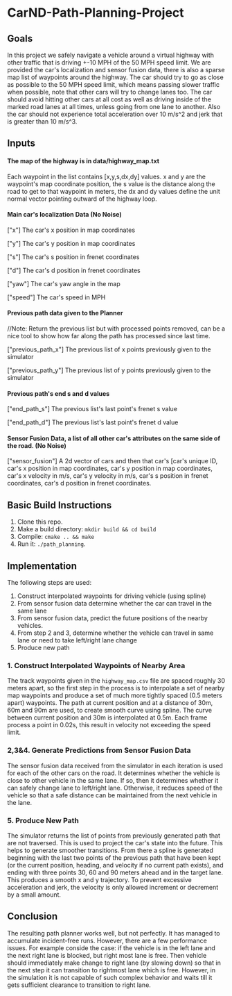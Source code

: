 # CarND-Path-Planning-Project

## Goals
In this project we safely navigate a vehicle around a virtual highway with other traffic that is driving +-10 MPH of the 50 MPH speed limit. We are provided the car's localization and sensor fusion data, there is also a sparse map list of waypoints around the highway. The car should try to go as close as possible to the 50 MPH speed limit, which means passing slower traffic when possible, note that other cars will try to change lanes too. The car should avoid hitting other cars at all cost as well as driving inside of the marked road lanes at all times, unless going from one lane to another. Also the car should not experience total acceleration over 10 m/s^2 and jerk that is greater than 10 m/s^3.

## Inputs
#### The map of the highway is in data/highway_map.txt
Each waypoint in the list contains  [x,y,s,dx,dy] values. x and y are the waypoint's map coordinate position, the s value is the distance along the road to get to that waypoint in meters, the dx and dy values define the unit normal vector pointing outward of the highway loop.

#### Main car's localization Data (No Noise)

["x"] The car's x position in map coordinates

["y"] The car's y position in map coordinates

["s"] The car's s position in frenet coordinates

["d"] The car's d position in frenet coordinates

["yaw"] The car's yaw angle in the map

["speed"] The car's speed in MPH

#### Previous path data given to the Planner

//Note: Return the previous list but with processed points removed, can be a nice tool to show how far along
the path has processed since last time. 

["previous_path_x"] The previous list of x points previously given to the simulator

["previous_path_y"] The previous list of y points previously given to the simulator

#### Previous path's end s and d values 

["end_path_s"] The previous list's last point's frenet s value

["end_path_d"] The previous list's last point's frenet d value

#### Sensor Fusion Data, a list of all other car's attributes on the same side of the road. (No Noise)

["sensor_fusion"] A 2d vector of cars and then that car's [car's unique ID, car's x position in map coordinates, car's y position in map coordinates, car's x velocity in m/s, car's y velocity in m/s, car's s position in frenet coordinates, car's d position in frenet coordinates. 

## Basic Build Instructions

1. Clone this repo.
2. Make a build directory: `mkdir build && cd build`
3. Compile: `cmake .. && make`
4. Run it: `./path_planning`.


## Implementation
The following steps are used:
1. Construct interpolated waypoints for driving vehicle (using spline)
2. From sensor fusion data determine whether the car can travel in the same lane
3. From sensor fusion data, predict the future positions of the nearby vehicles.
4. From step 2 and 3, determine whether the vehicle can travel in same lane or need to take left/right lane change
5. Produce new path

### 1. Construct Interpolated Waypoints of Nearby Area 

The track waypoints given in the `highway_map.csv` file are spaced roughly 30 meters apart, so the first step in the process is to interpolate a set of nearby map waypoints and produce a set of much more tightly spaced (0.5 meters apart) waypoints. The path at current position and at a distance of 30m, 60m and 90m are used, to create smooth curve using spline. The curve between current position and 30m is interpolated at 0.5m. Each frame process a point in 0.02s, this result in velocity not exceeding the speed limit.


### 2,3&4. Generate Predictions from Sensor Fusion Data

The sensor fusion data received from the simulator in each iteration is used for each of the other cars on the road. It determines whether the vehicle is close to other vehicle in the same lane. If so, then it determines whether it can safely change lane to left/right lane. Otherwise, it reduces speed of the vehicle so that a safe distance can be maintained from the next vehicle in the lane.


### 5. Produce New Path

The simulator returns the list of points from previously generated path that are not traversed. This is used to project the car's state into the future. This helps to generate smoother transitions. From there a spline is generated beginning with the last two points of the previous path that have been kept (or the current position, heading, and velocity if no current path exists), and ending with three points 30, 60 and 90 meters ahead and in the target lane. This produces a smooth x and y trajectory. To prevent excessive acceleration and jerk, the velocity is only allowed increment or decrement by a small amount.

## Conclusion

The resulting path planner works well, but not perfectly. It has managed to accumulate incident-free runs. However, there are a few performance issues. For example conside the case: if the vehicle is in the left lane and the next right lane is blocked, but right most lane is free. Then vehicle should immediately make change to right lane (by slowing down) so that in the next step it can transition to rightmost lane which is free. However, in the simulation it is not capable of such complex behavior and waits till it gets sufficient clearance to transition to right lane.

